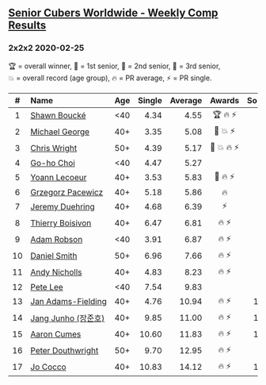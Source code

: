 <style>table {white-space: nowrap;}</style>

## [Senior Cubers Worldwide - Weekly Comp Results](/scw-comp/results/)
### 2x2x2 2020-02-25

<span style="white-space: nowrap;">🏆 = overall winner</span>, <span style="white-space: nowrap;">🥇 = 1st senior</span>, <span style="white-space: nowrap;">🥈 = 2nd senior</span>, <span style="white-space: nowrap;">🥉 = 3rd senior</span>, <span style="white-space: nowrap;">💥 = overall record (age group)</span>, <span style="white-space: nowrap;">🔥 = PR average</span>, <span style="white-space: nowrap;">⚡ = PR single</span>.

| # | Name | Age | Single | Average | Awards | Solve 1 | Solve 2 | Solve 3 | Solve 4 | Solve 5 | Video |
| :--: | :-- | :--: | --: | --: | :--: | --: | --: | --: | --: | --: | :-- |
| 1 | [Shawn Boucké](../../persons/shawn_boucke/222.md) | <40 | 4.34 | 4.55 | 🏆 🔥 ⚡ | 4.69 | 4.34 | 4.53 | 5.54 | 4.44 | [Link](https://www.facebook.com/events/2972213492840148?view=permalink&id=2975010722560425) |
| 2 | [Michael George](../../persons/michael_george/222.md) | 40+ | 3.35 | 5.08 | 🥇 💥 ⚡ | 5.96 | 4.45 | 5.96 | 4.82 | 3.35 | [Link](https://www.facebook.com/events/2972213492840148?view=permalink&id=2972679519460212) |
| 3 | [Chris Wright](../../persons/chris_wright/222.md) | 50+ | 4.39 | 5.17 | 🥈 💥 🔥 ⚡ | 4.64 | 5.08 | 6.41 | 5.80 | 4.39 | [Link](https://www.facebook.com/events/2972213492840148?view=permalink&id=2980258662035631) |
| 4 | [Go-ho Choi](../../persons/go_ho_choi/222.md) | <40 | 4.47 | 5.27 |  | 4.47 | 5.15 | 6.62 | 6.03 | 4.63 | [Link](https://www.facebook.com/events/2972213492840148?view=permalink&id=2972760809452083) |
| 5 | [Yoann Lecoeur](../../persons/yoann_lecoeur/222.md) | 40+ | 3.53 | 5.83 | 🥉 🔥 ⚡ | 5.09 | 5.57 | 6.84 | 8.38 | 3.53 | [Link](https://www.facebook.com/events/2972213492840148?view=permalink&id=2982133431848154) |
| 6 | [Grzegorz Pacewicz](../../persons/grzegorz_pacewicz/222.md) | 40+ | 5.18 | 5.86 | 🔥 | 5.45 | 5.58 | 6.54 | 7.69 | 5.18 | [Link](https://www.facebook.com/events/2972213492840148?view=permalink&id=2983614901700007) |
| 7 | [Jeremy Duehring](../../persons/jeremy_duehring/222.md) | 40+ | 4.68 | 6.39 | ⚡ | 6.36 | 4.68 | 6.50 | 6.32 | 7.71 | [Link](https://www.facebook.com/events/2972213492840148?view=permalink&id=2975847589143405) |
| 8 | [Thierry Boisivon](../../persons/thierry_boisivon/222.md) | 40+ | 6.47 | 6.81 | 🔥 ⚡ | 6.58 | 6.55 | 8.43 | 7.31 | 6.47 | [Link](https://www.facebook.com/events/2972213492840148?view=permalink&id=2984510984943732) |
| 9 | [Adam Robson](../../persons/adam_robson/222.md) | <40 | 3.91 | 6.87 | 🔥 ⚡ | 6.58 | 6.06 | 8.06 | 7.96 | 3.91 | [Link](https://www.facebook.com/events/2972213492840148?view=permalink&id=2979462932115204) |
| 10 | [Daniel Smith](../../persons/daniel_smith/222.md) | 50+ | 6.96 | 7.66 | 🔥 ⚡ | 7.65 | 7.63 | 10.87 | 7.71 | 6.96 | [Link](https://www.facebook.com/events/2972213492840148?view=permalink&id=2974060309322133) |
| 11 | [Andy Nicholls](../../persons/andy_nicholls/222.md) | 40+ | 4.83 | 8.23 | 🔥 ⚡ | 8.77 | 7.04 | 13.69 | 8.87 | 4.83 | [Link](https://www.facebook.com/events/2972213492840148?view=permalink&id=2980371598691004) |
| 12 | [Pete Lee](../../persons/pete_lee/222.md) | <40 | 7.54 | 9.83 |  | 8.58 | 19.04 | 10.07 | 7.54 | 10.85 | [Link](https://www.facebook.com/events/2972213492840148?view=permalink&id=2982626551798842) |
| 13 | [Jan Adams-Fielding](../../persons/jan_adams_fielding/222.md) | 40+ | 4.76 | 10.94 | 🔥 ⚡ | 10.89 | 9.73 | 13.52 | 12.20 | 4.76 | [Link](https://www.facebook.com/events/2972213492840148?view=permalink&id=2982607318467432) |
| 14 | [Jang Junho (장준호)](../../persons/jang_junho/222.md) | 40+ | 9.85 | 11.00 | 🔥 ⚡ | 11.53 | 11.45 | 24.31 | 10.03 | 9.85 | [Link](https://www.facebook.com/events/2972213492840148?view=permalink&id=2986047558123408) |
| 15 | [Aaron Cumes](../../persons/aaron_cumes/222.md) | 40+ | 10.60 | 11.83 | 🔥 ⚡ | 13.16 | 11.02 | DNF | 10.60 | 11.32 | [Link](https://www.facebook.com/events/2972213492840148?view=permalink&id=2981566378571526) |
| 16 | [Peter Douthwright](../../persons/peter_douthwright/222.md) | 50+ | 9.70 | 12.95 | 🔥 ⚡ | 9.70 | 11.19 | 13.94 | 17.38 | 13.71 | [Link](https://www.facebook.com/events/2972213492840148?view=permalink&id=2976771159051048) |
| 17 | [Jo Cocco](../../persons/jo_cocco/222.md) | 40+ | 10.83 | 14.12 | 🔥 ⚡ | 11.21 | 14.86 | 31.54 | 10.83 | 16.28 | [Link](https://www.facebook.com/events/2972213492840148?view=permalink&id=2981767918551372) |

<!-- Global site tag (gtag.js) - Google Analytics -->
<script async src="https://www.googletagmanager.com/gtag/js?id=UA-86348435-3"></script>
<script>window.dataLayer = window.dataLayer || []; function gtag() {dataLayer.push(arguments);} gtag('js', new Date()); gtag('config', 'UA-86348435-3');</script>
